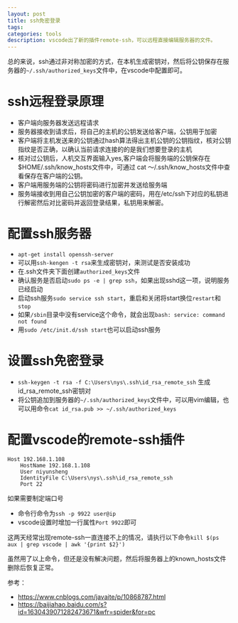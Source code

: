 ```yaml
---
layout: post
title: ssh免密登录
tags:
categories: tools
description: vscode出了新的插件remote-ssh，可以远程直接编辑服务器的文件。
---
```


总的来说，ssh通过非对称加密的方式，在本机生成密钥对，然后将公钥保存在服务器的`~/.ssh/authorized_keys`文件中，在vscode中配置即可。

# ssh远程登录原理

* 客户端向服务器发送远程请求
* 服务器接收到请求后，将自己的主机的公钥发送给客户端，公钥用于加密
* 客户端将主机发送来的公钥通过hash算法得出主机公钥的公钥指纹，核对公钥指纹是否正确，以确认当前请求连接的的是我们想要登录的主机
* 核对过公钥后，人机交互界面输入yes,客户端会将服务端的公钥保存在$HOME/.ssh/know_hosts文件中，可通过 cat ～/.ssh/know_hosts文件中查看保存在客户端的公钥。
* 客户端用服务端的公钥将密码进行加密并发送给服务端
* 服务端接收到用自己公钥加密的客户端的密码，用在/etc/ssh下对应的私钥进行解密然后对比密码并返回登录结果，私钥用来解密。

# 配置ssh服务器

* `apt-get install openssh-server`
* 可以用`ssh-kengen -t rsa`来生成密钥对，来测试是否安装成功
* 在.ssh文件夹下面创建`authorized_keys`文件
* 确认服务是否启动`sudo ps -e | grep ssh`，如果出现sshd这一项，说明服务已经启动
* 启动ssh服务`sudo service ssh start`，重启和关闭将start换位`restart`和`stop`
* 如果`/sbin`目录中没有service这个命令，就会出现`bash: service: command not found`
* 用`sudo /etc/init.d/ssh start`也可以启动ssh服务

# 设置ssh免密登录

* `ssh-keygen -t rsa -f C:\Users\nys\.ssh\id_rsa_remote_ssh`
生成id_rsa_remote_ssh密钥对
* 将公钥追加到服务器的`~/.ssh/authorized_keys`文件中，可以用vim编辑，也可以用命令`cat id_rsa.pub >> ~/.ssh/authorized_keys`

# 配置vscode的remote-ssh插件

```
Host 192.168.1.108
    HostName 192.168.1.108
    User niyunsheng
    IdentityFile C:\Users\nys\.ssh\id_rsa_remote_ssh
    Port 22
```

如果需要制定端口号
* 命令行命令为`ssh -p 9922 user@ip`
* vscode设置时增加一行属性`Port 9922`即可

这两天经常出现remote-ssh一直连接不上的情况，请执行以下命令`kill $(ps aux | grep vscode | awk '{print $2}')`

虽然用了以上命令，但还是没有解决问题，然后将服务器上的known_hosts文件删除后恢复正常。

参考：
* https://www.cnblogs.com/javaite/p/10868787.html
* https://baijiahao.baidu.com/s?id=1630439071282473671&wfr=spider&for=pc
